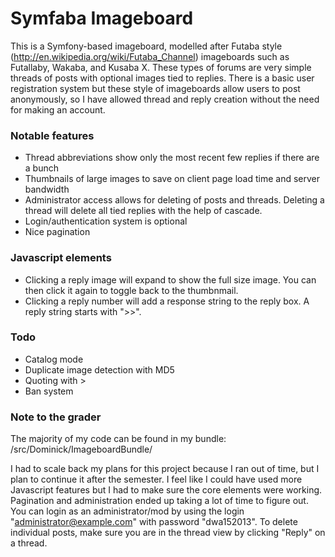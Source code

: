 # Symfaba Imageboard

This is a Symfony-based imageboard, modelled after Futaba style (http://en.wikipedia.org/wiki/Futaba_Channel) imageboards such as Futallaby, Wakaba, and Kusaba X. These types of forums are very simple threads of posts with optional images tied to replies. There is a basic user registration system but these style of imageboards allow users to post anonymously, so I have allowed thread and reply creation without the need for making an account.

### Notable features
- Thread abbreviations show only the most recent few replies if there are a bunch
- Thumbnails of large images to save on client page load time and server bandwidth
- Administrator access allows for deleting of posts and threads. Deleting a thread will delete all tied replies with the help of cascade.
- Login/authentication system is optional
- Nice pagination

### Javascript elements
- Clicking a reply image will expand to show the full size image. You can then click it again to toggle back to the thumbnmail.
- Clicking a reply number will add a response string to the reply box. A reply string starts with ">>".

### Todo
- Catalog mode
- Duplicate image detection with MD5
- Quoting with >
- Ban system

### Note to the grader
The majority of my code can be found in my bundle:
/src/Dominick/ImageboardBundle/

I had to scale back my plans for this project because I ran out of time, but I plan to continue it after the semester. I feel like I could have used more Javascript features but I had to make sure the core elements were working. Pagination and administration ended up taking a lot of time to figure out. You can login as an administrator/mod by using the login "administrator@example.com" with password "dwa152013". To delete individual posts, make sure you are in the thread view by clicking "Reply" on a thread.